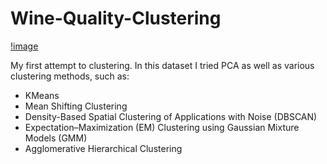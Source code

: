 # Wine-Quality-Clustering

[!image](https://fastly.4sqi.net/img/general/width960/11437243_V7mu13uTH31VkPP0-TLIFUJf0C8fKE_E6rbdMhTWV0A.jpg)

My first attempt to clustering. In this dataset I tried PCA as well as various clustering methods, such as:

 - KMeans
 - Mean Shifting Clustering
 - Density-Based Spatial Clustering of Applications with Noise (DBSCAN)
 - Expectation–Maximization (EM) Clustering using Gaussian Mixture Models (GMM)
 - Agglomerative Hierarchical Clustering




